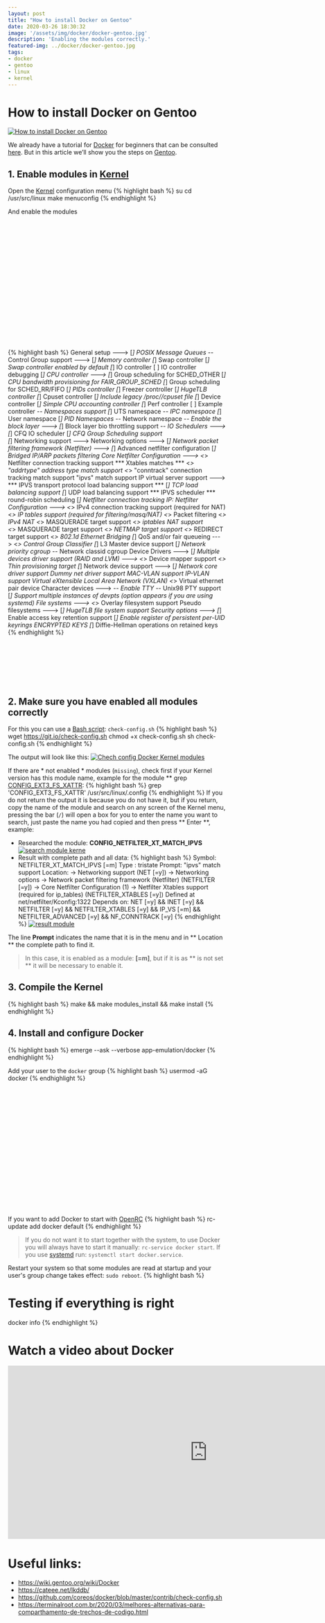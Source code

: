 ```yaml
---
layout: post
title: "How to install Docker on Gentoo"
date: 2020-03-26 18:30:32
image: '/assets/img/docker/docker-gentoo.jpg'
description: 'Enabling the modules correctly.'
featured-img: ../docker/docker-gentoo.jpg
tags:
- docker
- gentoo
- linux
- kernel
---
```


# How to install Docker on Gentoo
[![How to install Docker on Gentoo](/assets/img/docker/docker-gentoo.jpg)](/assets/img/docker/docker-gentoo.jpg)

We already have a tutorial for [Docker](https://docker.com/) for beginners that can be consulted [here](https://en.terminalroot.com.br/definitive-docker-tutorial-for-beginners-ubuntu/). But in this article we’ll show you the steps on [Gentoo](https://gentoo.org/).

## 1. Enable modules in [Kernel](https://www.kernel.org/)
Open the [Kernel](https://github.com/torvalds/linux) configuration menu 
{% highlight bash %}
su
cd /usr/src/linux
make menuconfig
{% endhighlight %}

And enable the modules

<!-- QUADRADO -->
<script async src="//pagead2.googlesyndication.com/pagead/js/adsbygoogle.js"></script>
<ins class="adsbygoogle"
style="display:inline-block;width:336px;height:280px"
data-ad-client="ca-pub-2838251107855362"
data-ad-slot="5351066970"></ins>
<script>
(adsbygoogle = window.adsbygoogle || []).push({});
</script>

{% highlight bash %}
General setup  --->
    [*] POSIX Message Queues
    -*- Control Group support  --->
        [*]   Memory controller 
        [*]     Swap controller
        [*]       Swap controller enabled by default
        [*]   IO controller
        [ ]     IO controller debugging
        [*]   CPU controller  --->
              [*]   Group scheduling for SCHED_OTHER
              [*]     CPU bandwidth provisioning for FAIR_GROUP_SCHED
              [*]   Group scheduling for SCHED_RR/FIFO
        [*]   PIDs controller
        [*]   Freezer controller
        [*]   HugeTLB controller
        [*]   Cpuset controller
        [*]     Include legacy /proc/<pid>/cpuset file
        [*]   Device controller
        [*]   Simple CPU accounting controller
        [*]   Perf controller
        [ ]   Example controller 
    -*- Namespaces support
        [*]   UTS namespace
        -*-   IPC namespace
        [*]   User namespace
        [*]   PID Namespaces
        -*-   Network namespace
-*- Enable the block layer  --->
    [*]   Block layer bio throttling support
    -*- IO Schedulers  --->
        [*]   CFQ IO scheduler
            [*]   CFQ Group Scheduling support   
[*] Networking support  --->
      Networking options  --->
        [*] Network packet filtering framework (Netfilter)  --->
            [*] Advanced netfilter configuration
            [*]  Bridged IP/ARP packets filtering
                Core Netfilter Configuration  --->
                  <*> Netfilter connection tracking support 
                  *** Xtables matches ***
                  <*>   "addrtype" address type match support
                  <*>   "conntrack" connection tracking match support
                  <M>   "ipvs" match support
            <M> IP virtual server support  --->
                  *** IPVS transport protocol load balancing support ***
                  [*]   TCP load balancing support
                  [*]   UDP load balancing support
                  *** IPVS scheduler ***
                  <M>   round-robin scheduling
                  [*]   Netfilter connection tracking
                IP: Netfilter Configuration  --->
                  <*> IPv4 connection tracking support (required for NAT)
                  <*> IP tables support (required for filtering/masq/NAT)
                  <*>   Packet filtering
                  <*>   IPv4 NAT
                  <*>     MASQUERADE target support
                  <*>   iptables NAT support  
                  <*>     MASQUERADE target support
                  <*>     NETMAP target support
                  <*>     REDIRECT target support
        <*> 802.1d Ethernet Bridging
        [*] QoS and/or fair queueing  ---> 
            <*>   Control Group Classifier
        [*] L3 Master device support
        [*] Network priority cgroup
        -*- Network classid cgroup
Device Drivers  --->
    [*] Multiple devices driver support (RAID and LVM)  --->
        <*>   Device mapper support
        <*>     Thin provisioning target
    [*] Network device support  --->
        [*]   Network core driver support
        <M>     Dummy net driver support
        <M>     MAC-VLAN support
        <M>     IP-VLAN support
        <M>     Virtual eXtensible Local Area Network (VXLAN)
        <*>     Virtual ethernet pair device
    Character devices  --->
        -*- Enable TTY
        -*-   Unix98 PTY support
        [*]     Support multiple instances of devpts (option appears if you are using systemd)
File systems  --->
    <*> Overlay filesystem support 
    Pseudo filesystems  --->
        [*] HugeTLB file system support
Security options  --->
    [*] Enable access key retention support
    [*]   Enable register of persistent per-UID keyrings
    <M>   ENCRYPTED KEYS
    [*]   Diffie-Hellman operations on retained keys
{% endhighlight %}

<!-- LISTA MIN -->
<script async src="//pagead2.googlesyndication.com/pagead/js/adsbygoogle.js"></script>
<ins class="adsbygoogle"
style="display:inline-block;width:730px;height:95px"
data-ad-client="ca-pub-2838251107855362"
data-ad-slot="5351066970"></ins>
<script>
(adsbygoogle = window.adsbygoogle || []).push({});
</script>

## 2. Make sure you have enabled all modules correctly
For this you can use a [Bash script](https://en.terminalroot.com.br/bash): `check-config.sh`
{% highlight bash %}
wget https://git.io/check-config.sh
chmod +x check-config.sh
sh check-config.sh
{% endhighlight %}

The output will look like this:
[![Chech config Docker Kernel modules](/assets/img/docker/check-config-output.jpg)](/assets/img/docker/check-config-output.jpg)

If there are * not enabled * modules (`missing`), check first if your Kernel version has this module name, example for the module ** grep [CONFIG_EXT3_FS_XATTR](https://cateee.net/lkddb/web-lkddb/EXT3_FS_XATTR.html):
{% highlight bash %}
grep 'CONFIG_EXT3_FS_XATTR' /usr/src/linux/.config
{% endhighlight %}
If you do not return the output it is because you do not have it, but if you return, copy the name of the module and search on any screen of the Kernel menu, pressing the bar (`/`) will open a box for you to enter the name you want to search, just paste the name you had copied and then press ** Enter **, example:

<!-- RETANGULO LARGO 2 -->
<script async src="//pagead2.googlesyndication.com/pagead/js/adsbygoogle.js"></script>
<ins class="adsbygoogle"
style="display:block; text-align:center;"
data-ad-layout="in-article"
data-ad-format="fluid"
data-ad-client="ca-pub-2838251107855362"
data-ad-slot="8549252987"></ins>
<script>
(adsbygoogle = window.adsbygoogle || []).push({});
</script>

- Researched the module: **CONFIG_NETFILTER_XT_MATCH_IPVS**
[![search module kerne](/assets/img/docker/search-module-kernel.jpg)](/assets/img/docker/search-module-kernel.jpg)
- Result with complete path and all data:
{% highlight bash %}
Symbol: NETFILTER_XT_MATCH_IPVS [=m]
Type  : tristate
Prompt: "ipvs" match support
  Location: 
    -> Networking support (NET [=y])
       -> Networking options
        -> Network packet filtering framework (Netfilter) (NETFILTER [=y])
          -> Core Netfilter Configuration
(1)         -> Netfilter Xtables support (required for ip_tables) (NETFILTER_XTABLES [=y])
  Defined at net/netfilter/Kconfig:1322
  Depends on: NET [=y] && INET [=y] && NETFILTER [=y] && NETFILTER_XTABLES [=y] && IP_VS [=m] && NETFILTER_ADVANCED [=y] && NF_CONNTRACK [=y]
{% endhighlight %}
[![result module](/assets/img/docker/result-module.jpg)](/assets/img/docker/result-module.jpg)

The line **Prompt** indicates the name that it is in the menu and in ** Location ** the complete path to find it.
> In this case, it is enabled as a module: **[=m]**, but if it is as ** is not set ** it will be necessary to enable it.

<!-- RETANGULO LARGO -->
<script async src="https://pagead2.googlesyndication.com/pagead/js/adsbygoogle.js"></script>
<!-- Informat -->
<ins class="adsbygoogle"
style="display:block"
data-ad-client="ca-pub-2838251107855362"
data-ad-slot="2327980059"
data-ad-format="auto"
data-full-width-responsive="true"></ins>
<script>
(adsbygoogle = window.adsbygoogle || []).push({});
</script>

## 3. Compile the Kernel
{% highlight bash %}
make && make modules_install && make install
{% endhighlight %}

## 4. Install and configure Docker
{% highlight bash %}
emerge --ask --verbose app-emulation/docker
{% endhighlight %}

Add your user to the `docker` group
{% highlight bash %}
usermod -aG docker <username>
{% endhighlight %}

<!-- QUADRADO -->
<script async src="//pagead2.googlesyndication.com/pagead/js/adsbygoogle.js"></script>
<ins class="adsbygoogle"
style="display:inline-block;width:336px;height:280px"
data-ad-client="ca-pub-2838251107855362"
data-ad-slot="5351066970"></ins>
<script>
(adsbygoogle = window.adsbygoogle || []).push({});
</script>

If you want to add Docker to start with [OpenRC](https://wiki.gentoo.org/wiki/OpenRC)
{% highlight bash %}
rc-update add docker default
{% endhighlight %}
> If you do not want it to start together with the system, to use Docker you will always have to start it manually: `rc-service docker start`. If you use [systemd](https://freedesktop.org/wiki/Software/systemd/) run: `systemctl start docker.service`.

Restart your system so that some modules are read at startup and your user's group change takes effect: `sudo reboot`.
{% highlight bash %}
# Testing if everything is right
docker info
{% endhighlight %}

# Watch a video about Docker
<iframe width = "920" height = "400" src = "https://www.youtube.com/embed/bsGkIKP1OZ4" frameborder = "0" allow = "accelerometer; autoplay; encrypted-media; gyroscope; picture-in -picture "allowfullscreen> </iframe>

# Useful links:
+ <https://wiki.gentoo.org/wiki/Docker>
+ <https://cateee.net/lkddb/>
+ <https://github.com/coreos/docker/blob/master/contrib/check-config.sh>
+ <https://terminalroot.com.br/2020/03/melhores-alternativas-para-comparthamento-de-trechos-de-codigo.html>









    
